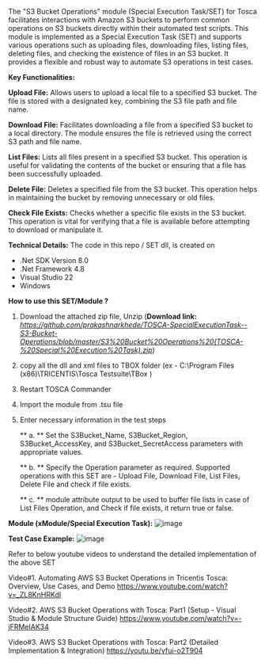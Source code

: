 The "S3 Bucket Operations" module (Special Execution Task/SET) for Tosca facilitates interactions with Amazon S3 buckets to perform common operations on S3 buckets directly within their automated test scripts. This module is implemented as a Special Execution Task (SET) and supports various operations such as uploading files, downloading files, listing files, deleting files, and checking the existence of files in an S3 bucket. It provides a flexible and robust way to automate S3 operations in test cases.

**Key Functionalities:**

**Upload File:** Allows users to upload a local file to a specified S3 bucket. The file is stored with a designated key, combining the S3 file path and file name.

**Download File:** Facilitates downloading a file from a specified S3 bucket to a local directory. The module ensures the file is retrieved using the correct S3 path and file name.

**List Files:** Lists all files present in a specified S3 bucket. This operation is useful for validating the contents of the bucket or ensuring that a file has been successfully uploaded.

**Delete File:** Deletes a specified file from the S3 bucket. This operation helps in maintaining the bucket by removing unnecessary or old files.

**Check File Exists:** Checks whether a specific file exists in the S3 bucket. This operation is vital for verifying that a file is available before attempting to download or manipulate it.

**Technical Details:**
The code in this repo / SET dll, is created on
  - .Net SDK Version 8.0
  - .Net Framework 4.8
  - Visual Studio 22
  - Windows

**How to use this SET/Module ?**
  1. Download the attached zip file, Unzip   (**Download link:**  _https://github.com/prakashnarkhede/TOSCA-SpecialExecutionTask--S3-Bucket-Operations/blob/master/S3%20Bucket%20Operations%20(TOSCA-%20Special%20Execution%20Task).zip_)
  2. copy all the dll and xml files to TBOX folder (ex - C:\Program Files (x86)\TRICENTIS\Tosca Testsuite\TBox )
  3. Restart TOSCA Commander
  4. Import the module from .tsu file
  5. Enter necessary information in the test steps
     
      ** a. ** Set the S3Bucket_Name, S3Bucket_Region, S3Bucket_AccessKey, and S3Bucket_SecretAccess parameters with appropriate values.

      ** b. ** Specify the Operation parameter as required. Supported operations with this SET are - Upload File, Download File, List Files, Delete File and check if file exists.

     **  c. ** module attribute output to be used to buffer file lists in case of List Files Operation, and Check if file exists, it return true or false.

**Module (xModule/Special Execution Task):**
![image](https://github.com/user-attachments/assets/403281ab-f6a9-4627-8f1c-08bc0c1c0b90)

**Test Case Example:**
![image](https://github.com/user-attachments/assets/31579303-907c-4f81-99b3-f9faba0479a3)

Refer to below youtube videos to understand the detailed implementation of the above SET

Video#1. Automating AWS S3 Bucket Operations in Tricentis Tosca: Overview, Use Cases, and Demo
https://www.youtube.com/watch?v=_ZL8KnHRKdI

Video#2. AWS S3 Bucket Operations with  Tosca: Part1 (Setup - Visual Studio & Module Structure Guide)
https://www.youtube.com/watch?v=-jFRMeIAK34

Video#3. AWS S3 Bucket Operations with Tosca: Part2 (Detailed Implementation & Integration) 
https://youtu.be/vfui-o2T904


